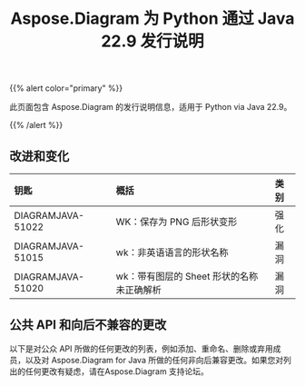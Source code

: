 ﻿---
title: Aspose.Diagram 为 Python 通过 Java 22.9 发行说明
type: docs
weight: 19
url: /zh/python-java/aspose-diagram-for-python-via-java-22-9-release-notes/
---
{{% alert color="primary" %}}

此页面包含 Aspose.Diagram 的发行说明信息，适用于 Python via Java 22.9。

{{% /alert %}}
## **改进和变化**  ##

|**钥匙**|**概括**|**类别**|
|:- |:- |:- |
|DIAGRAMJAVA-51022|WK：保存为 PNG 后形状变形|强化|
|DIAGRAMJAVA-51015|wk：非英语语言的形状名称|漏洞|
|DIAGRAMJAVA-51020|wk：带有图层的 Sheet 形状的名称未正确解析|漏洞|

## **公共 API 和向后不兼容的更改**
以下是对公众 API 所做的任何更改的列表，例如添加、重命名、删除或弃用成员，以及对 Aspose.Diagram for Java 所做的任何非向后兼容更改。如果您对列出的任何更改有疑虑，请在Aspose.Diagram 支持论坛。

